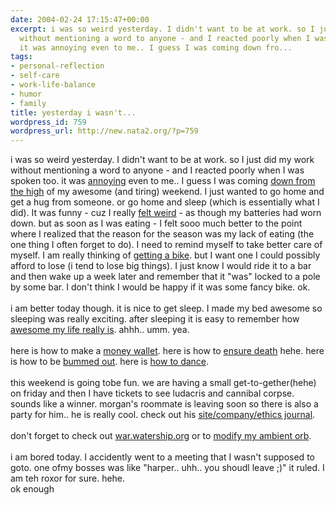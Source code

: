 ```yaml
---
date: 2004-02-24 17:15:47+00:00
excerpt: i was so weird yesterday. I didn't want to be at work. so I just did my work
  without mentioning a word to anyone - and I reacted poorly when I was spoken too.
  it was annoying even to me.. I guess I was coming down fro...
tags:
- personal-reflection
- self-care
- work-life-balance
- humor
- family
title: yesterday i wasn't...
wordpress_id: 759
wordpress_url: http://new.nata2.org/?p=759
---
```


i was so weird yesterday. I didn't want to be at work. so I just did my work without mentioning a word to anyone - and I reacted poorly when I was spoken too. it was <a href="http://womanstouch.ag.org/womanstouch/newimages/3-4-02/5_20_annoying%20guy.jpg">annoying</a> even to me.. I guess I was coming <a href="http://www.abc.net.au/news/featuregraphics/2002/07/20020702fossettballoon.jpg">down from the high</a> of my awesome (and tiring) weekend. I just wanted to go home and get a hug from someone. or go home and sleep (which is essentially what I did). It was funny - cuz I really <a href="http://www.digitalstoryteller.com/BTV99/hartley/images/small/0131BNSF_derailment_11-98.jpg">felt weird</a> - as though my batteries had worn down. but as soon as I was eating - I felt sooo much better to the point where I realized that the reason for the season was my lack of eating (the one thing I often forget to do). I need to remind myself to take better care of myself. I am really thinking of <a href="http://www.lovelylowrider.com/bulletbondobike.jpg">getting a bike</a>. but I want one I could possibly afford to lose (i tend to lose big things). I just know I would ride it to a bar and then wake up a week later and remember that it "was" locked to a pole by some bar. I don't think I would be happy if it was some fancy bike. ok. <br/><br/>i am better today though. it is nice to get sleep. I made my bed awesome so sleeping was really exciting. after sleeping it is easy to remember how <a href="http://freepages.genealogy.rootsweb.com/~mysouthernfamily/photos/higginbothamjosephaCSAi17159.jpg">awesome my life really is</a>. ahhh.. umm. yea. <br/><br/>here is how to make a <a href="http://shitbegone.com/moneywallet/index2.html">money wallet</a>. here is how to <a href="http://www.nata2.info/?path=humor%2Fpictures&img=wrist.gif">ensure death</a> hehe. here is how to be <a href="http://www.rodrickbrown.com/denied.wmv">bummed out</a>. here is <a href="http://www.helenandbarry.com/WilliamHung.wmv">how to dance</a>. <br/><br/>this weekend is going tobe fun. we are having a small get-to-gether(hehe) on friday and then I have tickets to see ludacris and cannibal corpse. sounds like a winner. morgan's roommate is leaving soon so there is also a party for him.. he is really cool. check out his <a href="http://www.parallaxonline.org/index.html">site/company/ethics journal</a>. <br/><br/>don't forget to check out <a href="http://war.watership.org">war.watership.org</a> or to <a href="http://dopeman.org/ambient/">modify my ambient orb</a>.<br/><br/>i am bored today. I accidently went to a meeting that I wasn't supposed to goto. one ofmy bosses was like "harper.. uhh.. you shoudl leave ;)" it ruled. I am teh roxor for sure. hehe.<br/> ok enough